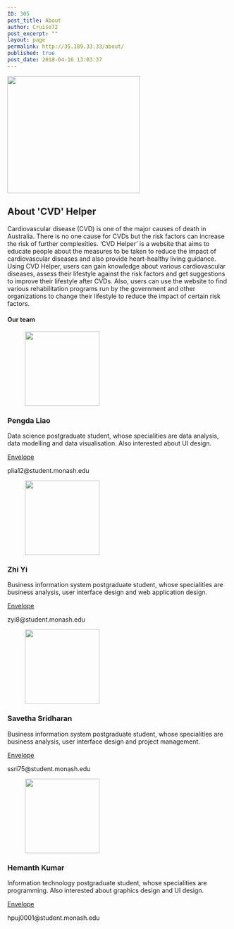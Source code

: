 ```yaml
---
ID: 305
post_title: About
author: Cruise72
post_excerpt: ""
layout: page
permalink: http://35.189.33.33/about/
published: true
post_date: 2018-04-16 13:03:37
---
```

<img width="300" height="266" src="http://35.189.33.33/wp-content/uploads/2018/04/wpid-healthy_heart-300x266.jpg" alt="" srcset="http://35.189.33.33/wp-content/uploads/2018/04/wpid-healthy_heart-300x266.jpg 300w, http://35.189.33.33/wp-content/uploads/2018/04/wpid-healthy_heart.jpg 700w" sizes="(max-width: 300px) 100vw, 300px" />											
			<h2>About 'CVD' Helper</h2>		
		<p>Cardiovascular disease (CVD) is one of the major causes of death in Australia. There is no one cause for CVDs but the risk factors can increase the risk of further complexities. ‘CVD Helper’ is a website that aims to educate people about the measures to be taken to reduce the impact of cardiovascular diseases and also provide heart-healthy living guidance. Using CVD Helper, users can gain knowledge about various cardiovascular diseases, assess their lifestyle against the risk factors and get suggestions to improve their lifestyle after CVDs. Also, users can use the website to find various rehabilitation programs run by the government and other organizations to change their lifestyle to reduce the impact of certain risk factors.</p>		
			<h4>Our team</h4>		
			<figure><img width="169" height="169" src="http://35.189.33.33/wp-content/uploads/2018/04/1.png.2.png" alt="" srcset="http://35.189.33.33/wp-content/uploads/2018/04/1.png.2.png 169w, http://35.189.33.33/wp-content/uploads/2018/04/1.png.2-150x150.png 150w" sizes="(max-width: 169px) 100vw, 169px" /></figure><h3>Pengda Liao</h3>		
		<p>Data science postgraduate student, whose specialities are data analysis, data modelling and data visualisation. Also interested about UI design.</p>		
							<a href="" target="_blank">
					Envelope
				</a>
		<p>plia12@student.monash.edu</p>		
			<figure><img width="169" height="169" src="http://35.189.33.33/wp-content/uploads/2018/04/4.png.1.png" alt="" srcset="http://35.189.33.33/wp-content/uploads/2018/04/4.png.1.png 169w, http://35.189.33.33/wp-content/uploads/2018/04/4.png.1-150x150.png 150w" sizes="(max-width: 169px) 100vw, 169px" /></figure><h3>Zhi Yi</h3>		
		<p>Business information system postgraduate student, whose specialities are business analysis, user interface design and web application design.</p>		
							<a href="" target="_blank">
					Envelope
				</a>
		<p>zyi8@student.monash.edu</p>		
			<figure><img width="169" height="169" src="http://35.189.33.33/wp-content/uploads/2018/04/3.png" alt="" srcset="http://35.189.33.33/wp-content/uploads/2018/04/3.png 169w, http://35.189.33.33/wp-content/uploads/2018/04/3-150x150.png 150w" sizes="(max-width: 169px) 100vw, 169px" /></figure><h3>Savetha Sridharan</h3>		
		<p>Business information system postgraduate student, whose specialities are business analysis, user interface design and project management.</p>		
							<a href="" target="_blank">
					Envelope
				</a>
		<p>ssri75@student.monash.edu</p>		
			<figure><img width="169" height="169" src="http://35.189.33.33/wp-content/uploads/2018/04/2.png.1.png" alt="" srcset="http://35.189.33.33/wp-content/uploads/2018/04/2.png.1.png 169w, http://35.189.33.33/wp-content/uploads/2018/04/2.png.1-150x150.png 150w" sizes="(max-width: 169px) 100vw, 169px" /></figure><h3>Hemanth Kumar</h3>		
		<p>Information technology postgraduate student, whose specialities are programming. Also interested about graphics design and UI design.</p>		
							<a href="" target="_blank">
					Envelope
				</a>
		<p>hpuj0001@student.monash.edu</p>